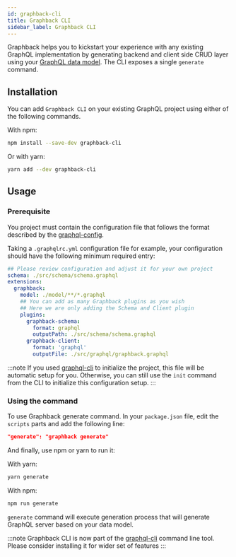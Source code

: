 ```yaml
---
id: graphback-cli
title: Graphback CLI
sidebar_label: Graphback CLI
---
```


Graphback helps you to kickstart your experience with any existing GraphQL implementation by generating backend and client side CRUD layer using your [GraphQL data model](../model/datamodel.md). The CLI exposes a single `generate` command.  

## Installation

You can add `Graphback CLI` on your existing GraphQL project using either of the following commands. 

With npm:

```bash
npm install --save-dev graphback-cli
```

Or with yarn: 

```bash
yarn add --dev graphback-cli
```

## Usage

### Prerequisite

You project must contain the configuration file that follows the format described by the [graphql-config](https://graphql-config.com/introduction).

Taking a `.graphqlrc.yml` configuration file for example, your configuration should have the following minimum required entry:

```yaml
## Please review configuration and adjust it for your own project
schema: ./src/schema/schema.graphql
extensions:
  graphback:
    model: ./model/**/*.graphql
    ## You can add as many Graphback plugins as you wish
    ## Here we are only adding the Schema and Client plugin
    plugins:
      graphback-schema:
        format: graphql
        outputPath: ./src/schema/schema.graphql
      graphback-client:
        format: 'graphql'
        outputFile: ./src/graphql/graphback.graphql   
```

:::note
If you used [graphql-cli](https://github.com/Urigo/graphql-cli) to initialize
 the project, this file will be automatic setup for you. Otherwise, you can still use the `init` command from the CLI to initialize this configuration setup.
:::


### Using the command

To use Graphback generate command. In your `package.json` file, edit the `scripts` parts and add the following line:

```json
"generate": "graphback generate"
```

And finally, use npm or yarn to run it:

With yarn:

```bash
yarn generate
```

With npm:

```bash
npm run generate
```

`generate` command will execute generation process that will generate GraphQL server based on your data model.

:::note
Graphback CLI is now part of the [graphql-cli](https://github.com/Urigo/graphql-cli) command line tool. Please consider installing it for wider set of features
::: 
